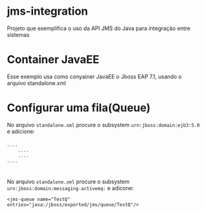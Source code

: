 # jms-integration
Projeto que exemplifica o uso da API JMS do Java para integração entre sistemas

# Container JavaEE
Esse exemplo usa como conyainer JavaEE o Jboss EAP 7.1, usando o arquivo standalone.xml

# Configurar uma fila(Queue)
No arquivo ``standalone.xml``  procure o subsystem ``urn:jboss:domain:ejb3:5.0`` e adicione:
<pre>
<code>
``<mdb>``
	``<resource-adapter-ref resource-adapter-name="${ejb.resource-adapter-name:activemq-ra.rar}"/>``
	``<bean-instance-pool-ref pool-name="mdb-strict-max-pool"/>``
``</mdb>``
</code>
</pre>
No arquivo ``standalone.xml``  procure o subsystem ``urn:jboss:domain:messaging-activemq:`` e adicone:

``<jms-queue name="TestQ" entries="java:/jboss/exported/jms/queue/TestQ"/>``

